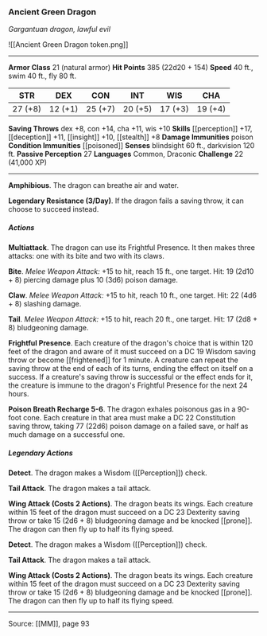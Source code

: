 ### Ancient Green Dragon
_Gargantuan dragon, lawful evil_

![[Ancient Green Dragon token.png]]




---

**Armor Class** 21 (natural armor)
**Hit Points** 385 (22d20 + 154)
**Speed** 40 ft., swim 40 ft., fly 80 ft.

| STR     | DEX     | CON     | INT     | WIS     | CHA     |
|---------|---------|---------|---------|---------|---------|
| 27 (+8) | 12 (+1) | 25 (+7) | 20 (+5) | 17 (+3) | 19 (+4) |

**Saving Throws** dex +8, con +14, cha +11, wis +10
**Skills** [[perception]] +17, [[deception]] +11, [[insight]] +10, [[stealth]] +8
**Damage Immunities** poison
**Condition Immunities** [[poisoned]]
**Senses** blindsight 60 ft., darkvision 120 ft.
**Passive Perception** 27
**Languages** Common, Draconic
**Challenge** 22 (41,000 XP)

---

**Amphibious**. The dragon can breathe air and water.

**Legendary Resistance (3/Day)**. If the dragon fails a saving throw, it can choose to succeed instead.

##### Actions
**Multiattack**. The dragon can use its Frightful Presence. It then makes three attacks: one with its bite and two with its claws.

**Bite**. _Melee Weapon Attack:_ +15 to hit, reach 15 ft., one target. Hit: 19 (2d10 + 8) piercing damage plus 10 (3d6) poison damage.

**Claw**. _Melee Weapon Attack:_ +15 to hit, reach 10 ft., one target. Hit: 22 (4d6 + 8) slashing damage.

**Tail**. _Melee Weapon Attack:_ +15 to hit, reach 20 ft., one target. Hit: 17 (2d8 + 8) bludgeoning damage.

**Frightful Presence**. Each creature of the dragon's choice that is within 120 feet of the dragon and aware of it must succeed on a DC 19 Wisdom saving throw or become [[frightened]] for 1 minute. A creature can repeat the saving throw at the end of each of its turns, ending the effect on itself on a success. If a creature's saving throw is successful or the effect ends for it, the creature is immune to the dragon's Frightful Presence for the next 24 hours.

**Poison Breath Recharge 5-6**. The dragon exhales poisonous gas in a 90-foot cone. Each creature in that area must make a DC 22 Constitution saving throw, taking 77 (22d6) poison damage on a failed save, or half as much damage on a successful one.

##### Legendary Actions
**Detect**. The dragon makes a Wisdom ([[Perception]]) check.

**Tail Attack**. The dragon makes a tail attack.

**Wing Attack (Costs 2 Actions)**. The dragon beats its wings. Each creature within 15 feet of the dragon must succeed on a DC 23 Dexterity saving throw or take 15 (2d6 + 8) bludgeoning damage and be knocked [[prone]]. The dragon can then fly up to half its flying speed.

**Detect**. The dragon makes a Wisdom ([[Perception]]) check.

**Tail Attack**. The dragon makes a tail attack.

**Wing Attack (Costs 2 Actions)**. The dragon beats its wings. Each creature within 15 feet of the dragon must succeed on a DC 23 Dexterity saving throw or take 15 (2d6 + 8) bludgeoning damage and be knocked [[prone]]. The dragon can then fly up to half its flying speed.


---

Source: [[MM]], page 93
